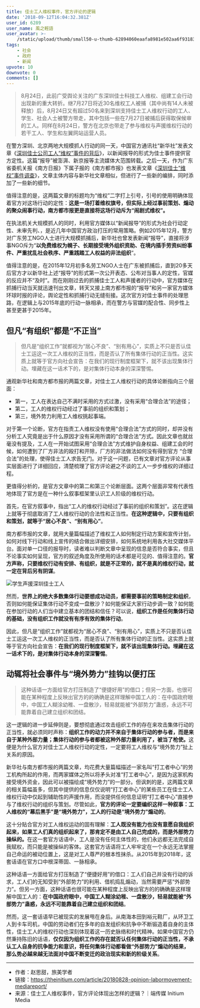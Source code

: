 ```yaml
---
title: 佳士工人维权事件，官方评论的逻辑
date: '2018-09-12T16:04:32.381Z'
user_id: 6289
user_name: 風之輕語
user_avatar: >-
    /static/upload/thumb/small50-u-thumb-62894060eaafa8981e502aa6f931837664dd5444cd89.png
tags:
    - 社会
    - 政府
    - 新闻
upvote: 10
downvote: 0
comments: []
---
```


<div class="wmd-preview" style="height: auto;"><div class="md-section-divider"><blockquote class="white-blockquote"><p>8月24日，此前广受舆论关注的广东深圳佳士科技工人维权、组建工会行动出现新的重大转折。继7月27日将近30名维权工人被捕（其中尚有14人未被释放）后，8月24日又有超过50名来到深圳支持佳士工人维权行动的工人、学生、社会人士被警方带走，其中包括一些在7月27日被捕后获得取保候审的工人。同样在8月24日，警方在北京也带走了参与维权与声援维权行动的若干工人、学生和左翼网站运营人员。</p></blockquote><p>在警方深圳、北京两地大规模抓人行动的同一天，中国官方通讯社“新华社”发表文章《<a rel="nofollow" href="http://www.xinhuanet.com/local/2018-08/24/c_1123326003.htm">深圳佳士公司工人“维权”事件的背后</a>》，以新闻报导的形式为佳士事件提供官方定性。这篇“报导”被澎湃、新京报等主流媒体大范围转载。之后一天，作为广东省委机关报《南方日报》下属子报的《南方都市报》也发表文章《<a rel="nofollow" href="http://epaper.oeeee.com/epaper/A/html/2018-08/25/content_45799.htm">深圳佳士“维权”事件调查</a>》，文章主体内容与新华社文章相似，但进行了一些新的编排，同时添加了一些新的细节。</p><p>值得注意的是，这两篇文章的标题均为“维权”二字打上引号，引号的使用明确体现着官方对这场行动的定性：<strong>这是一场打着维权旗号，但实际上经过事前策划、煽动的聚众闹事行动，南方都市报更是直接将这场行动斥为“闹剧式维权”。</strong></p><p>在执法机关大规模抓人的同时，利用官方媒体以“新闻报导”的形式为社会行动定性、未审先判、，是近几年中国官方政治打压的常用策略。例如2015年12月，警方对广东劳工NGO人士进行大规模抓捕后，新华社也曾发表新闻“报导”，直接将涉事NGO斥为“<strong>以免费维权为幌子、长期接受境外组织资助、在境内插手劳资纠纷事件、严重扰乱社会秩序、严重践踏工人权益的非法组织</strong>”。</p><p>值得注意的是，在2015年12月初多名劳工NGO人士在广东被抓捕后，直到20多天后官方才以新华社上述“报导”的形式第一次公开表态、公布对当事人的定性，官媒的反应并不“及时”。而在刚刚过去的抓捕佳士工人和声援者的行动中，官方媒体在抓捕行动当天就迅速刊出文章，转天又接上南方都市报的“报导”和另一家官方媒体环球时报的评论，舆论定性和抓捕行动无缝衔接。这次官方对佳士事件的处理思路，在逻辑上与2015年底的行动一脉相承，而在警方与官媒的配合性、同步性上甚至更甚于2015年。</p><h2>但凡“有组织”都是“不正当”</h2><blockquote class="white-blockquote"><p>但凡是“组织工作”就都视为“居心不良”、“别有用心”，实质上不只是否认佳士工运这一次工人维权的正当性，而是否认了所有集体行动的正当性。这实质上就等于官方向社会宣告：在我们的现行制度框架下，就不该出现集体行动。埋藏在这一话术下的，是对集体行动本身的深深警惕。</p></blockquote><p>通观新华社和南方都市报的两篇文章，对佳士工人维权行动的具体论断指向三个层面：</p><ul><li>第一，工人在表达自己不满时采用的方式过激，没有采用“合理合法”的途径；</li><li>第二，工人的维权行动经过了事前的组织和策划；</li><li>第三，境外势力利用工人维权挑起事端。</li></ul><p>对于第一个论断，官方在指责工人维权没有使用“合理合法”方式的同时，却并没有分析工人究竟是出于什么原因才没有采用所谓的“合理合法”方式。因此文章也就丝毫没有提及，工人在一开始试图采用“合理合法”方式维护自身权益、组建工会的时候，如何遭到了厂方非法的殴打和开除，厂方的非法做法如何没有得到官方 “合理合法”的处理，使得佳士工人求告无门。对于这一问题，已有文章对官方评论从事实层面进行了详细回应，清楚梳理了官方评论避之不谈的工人一步步维权的详细过程。</p><p>更值得分析的，是官方文章中的第二和第三个论断层面。这两个层面非常有代表性地体现了官方是在一种什么叙事框架里认识工人阶级的维权行动。</p><p>首先，在官方叙事中，指出“工人的维权行动经过了事前的组织和策划”。这在逻辑上就等于彻底取消了工人维权行动的合法性和正当性。<strong>在这种逻辑中，只要有组织和策划，就等于“居心不良”、“别有用心”</strong>。</p><p>南方都市报的文章，就用大量篇幅描述了维权工人如何制定行动方案和宣传计划，如何对线下行动和线上宣传的结合做出详细安排，如何系统地利用各大社交媒体平台。面对单一口径的报导时，读者难以判断文章中呈现的信息是否符合事实，但且不论事实如何呈现，官方的叙述角度及所使用的话术都是可见的、值得注意的。<strong>官方声称，只要维权行动有安排、有组织，就是不正常的，就不是真的维权行动，就一定在背后另有阴谋</strong>。</p><p><img src="https://boin.space/18/09/12/a836aea5.jpg" alt="学生声援深圳佳士工人"></p><p>然而，<strong>世界上的绝大多数集体行动要想成功动员，都需要事前的策略制定和组织</strong>，否则如何能保证集体行动不变成一盘散沙？如何能保证大家行动步调一致？如何能在参加行动的人们当中建立基本的团结和信任？可以说，<strong>组织工作是任何集体行动的基础，没有组织工作就没有有序有效的集体行动</strong>。</p><p>因此，但凡是“组织工作”就都视为“居心不良”、“别有用心”，实质上不只是否认佳士工运这一次工人维权的正当性，而是否认了所有集体行动的正当性。这实质上就等于官方向社会宣告：<strong>在我们的现行制度框架下，就不该出现集体行动。埋藏在这一话术下的，是对集体行动本身的深深警惕</strong>。</p><h2>动辄将社会事件与“境外势力”挂钩以便打压</h2><blockquote class="white-blockquote"><p>这种话语一方面给官方打压制造了“便捷好用”的借口；但另一方面，也很可能在某种程度上反映出官方的的确确是这样理解中国工人的：在中国政府眼中，中国工人糊涂幼稚、一盘散沙，轻易就能被“外部势力”蛊惑，永远不可能靠着自己建立组织和团结。</p></blockquote><p>这一逻辑的进一步延伸则是，要想彻底通过攻击组织工作的存在来攻击集体行动的正当性，就必须同时声称：<strong>组织工作的动力并不来自于集体行动的参与者，而是来自于某种外部力量；集体行动的参与者都被这种外部力量利用了，被当了枪使。</strong>这便是为什么官方对佳士工人维权行动的定性，一定要将工人维权与“境外势力”扯上关系的原因。</p><p>新华社与南方都市报的两篇文章，均花费大量篇幅描述一家名叫“打工者中心”的劳工机构所起的作用，而两家媒体之所以将矛头对准“打工者中心”，是因为这家机构接受境外资金，因此可以被描绘成“境外势力”的一部分。但讽刺的是，这两篇文章的相关篇幅虽多，但其中提供的信息仅仅说明“打工者中心”的某些员工在佳士工人维权行动中仅起到辅助性的声援作用，而没提供任何信息证明“打工者中心”直接参与了维权行动的组织与策划。尽管如此，<strong>官方的评论一定要编织这样一种叙事：工人维权的“幕后黑手”是“境外势力”，工人的行动是“境外势力”煽动的</strong>。</p><p>这十分贴合官方对工人维权运动的固有理解：<strong>工人既没有能力也没有意愿自我组织起来，如果工人们真的组织起来了，那肯定不是由工人自己完成的，而是外部势力操纵的。</strong>在这一套官方话语中，工人是没有任何主体性的，他们永远都无法完成自我赋权，而只能是被操纵的客体。这套官方话语将工人牢牢定在一个永远无法掌握自己命运的被动位置上，这是对工人尊严的根本性抹杀。从2015年到2018年，这套话语在官方口中根深蒂固、一脉相承。</p><p>这种话语一方面给官方打压制造了“便捷好用”的借口：工人们自己并没有行动的诉求，工人们的无知受到“外部势力”的利用、借机捣乱煽动，当然需要严惩“外部势力”。但另一方面，这种话语也很可能在某种程度上反映出官方的的确确是这样理解中国工人的：<strong>在中国政府眼中，中国工人糊涂幼稚、一盘散沙，轻易就能被“外部势力”蛊惑，永远不可能靠着自己建立组织和团结</strong>。</p><p>然而，这一套话语早已被现实的发展甩在身后。从南海本田到裕元鞋厂，从环卫工人到卡车司机，中国的劳动者们在多年的自发组织和抗争中不断锻造着自身的主体性，佳士工人的维权行动也深刻体现着这一历史脉络和时代精神。如果中国官方仍然秉持陈旧的话语，<strong>仅仅因为组织工作的存在就否认任何集体行动的正当性，不承认工人自身的抗争能力和意识，将任何集体行动都看做“外部势力”煽动的结果，那么势必越来越无法面对中国不断变迁的政治现实和新的阶级关系</strong>。</p><hr><ul><li>作者：赵思甜，旅美学者</li><li>链接：<a rel="nofollow" href="https://theinitium.com/article/20180828-opinion-labormovement-mediareport/">https://theinitium.com/article/20180828-opinion-labormovement-mediareport/</a></li><li>来源：佳士工人维权事件，官方评论体现出怎样的逻辑？｜端传媒 Initium Media</li></ul></div></div>
